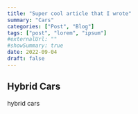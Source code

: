```yaml
---
title: "Super cool article that I wrote"
summary: "Cars"
categories: ["Post", "Blog"]
tags: ["post", "lorem", "ipsum"]
#externalUrl: ""
#showSummary: true
date: 2022-09-04
draft: false
---
```


## Hybrid Cars

hybrid cars
